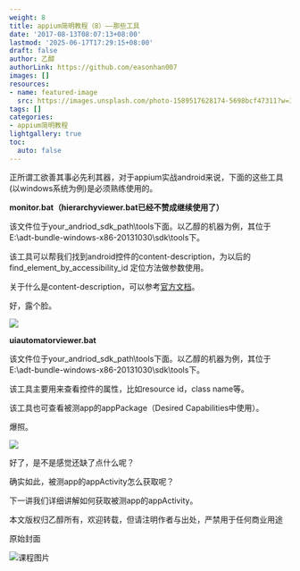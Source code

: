 ```yaml
---
weight: 8
title: appium简明教程（8）——那些工具
date: '2017-08-13T08:07:13+08:00'
lastmod: '2025-06-17T17:29:15+08:00'
draft: false
author: 乙醇
authorLink: https://github.com/easonhan007
images: []
resources:
- name: featured-image
  src: https://images.unsplash.com/photo-1589517628174-5698bcf47311?w=300
tags: []
categories:
- appium简明教程
lightgallery: true
toc:
  auto: false
---
```




正所谓工欲善其事必先利其器，对于appium实战android来说，下面的这些工具(以windows系统为例)是必须熟练使用的。

**monitor.bat（hierarchyviewer.bat已经不赞成继续使用了）**

该文件位于your_andriod_sdk_path\tools下面。以乙醇的机器为例，其位于E:\adt-bundle-windows-x86-20131030\sdk\tools下。

该工具可以帮我们找到android控件的content-description，为以后的find_element_by_accessibility_id 定位方法做参数使用。

关于什么是content-description，可以参考[官方文档](http://developer.android.com/training/accessibility/accessible-app.html)。

好，露个脸。

![](http://oriphg3yh.bkt.clouddn.com/tool1.png)

**uiautomatorviewer.bat**

该文件位于your_andriod_sdk_path\tools下面。以乙醇的机器为例，其位于E:\adt-bundle-windows-x86-20131030\sdk\tools下。

该工具主要用来查看控件的属性，比如resource id，class name等。

该工具也可查看被测app的appPackage（Desired Capabilities中使用）。

爆照。

![](http://oriphg3yh.bkt.clouddn.com/tool2.png)


好了，是不是感觉还缺了点什么呢？

确实如此，被测app的appActivity怎么获取呢？

下一讲我们详细讲解如何获取被测app的appActivity。

本文版权归乙醇所有，欢迎转载，但请注明作者与出处，严禁用于任何商业用途




原始封面

![课程图片](https://images.unsplash.com/photo-1589517628174-5698bcf47311?w=300)

